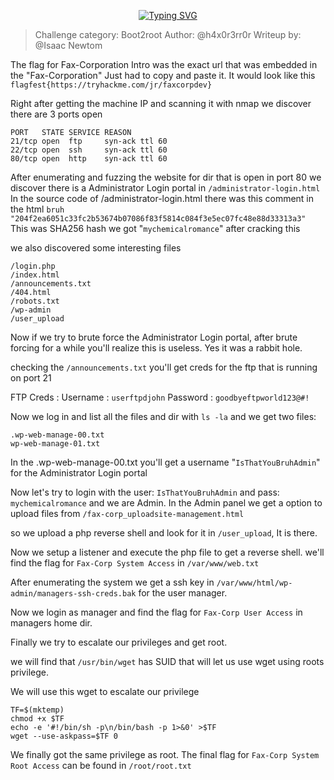 <p align="center"><a href="https://git.io/typing-svg"><img src="https://readme-typing-svg.herokuapp.com?font=Pixelify+Sans&size=25&pause=1000&color=0CF730&center=true&random=false&width=435&lines=Official+writeup+of+Boot2root_category" alt="Typing SVG" /></a></p>

>Challenge category: Boot2root
Author: @h4x0r3rr0r
Writeup by: @Isaac Newtom





The flag for Fax-Corporation Intro was the exact url that was embedded in the "Fax-Corporation"
Just had to copy and paste it.
It would look like this ```flagfest{https://tryhackme.com/jr/faxcorpdev}```


Right after getting the machine IP and scanning it with nmap we discover there are 3 ports open

```
PORT   STATE SERVICE REASON
21/tcp open  ftp     syn-ack ttl 60
22/tcp open  ssh     syn-ack ttl 60
80/tcp open  http    syn-ack ttl 60
```

After enumerating and fuzzing the website for dir that is open in port 80
we discover there is a Administrator Login portal in ```/administrator-login.html```
In the source code of /administrator-login.html there was this comment in the html
```bruh "204f2ea6051c33fc2b53674b07086f83f5814c084f3e5ec07fc48e88d33313a3" ```
This was SHA256 hash we got "```mychemicalromance```" after cracking this

we also discovered some interesting files

```
/login.php             
/index.html          
/announcements.txt       
/404.html                
/robots.txt      
/wp-admin              
/user_upload
```


Now if we try to brute force the Administrator Login portal, after brute forcing for a while you'll realize this is useless. Yes it was a rabbit hole.


checking the ```/announcements.txt``` you'll get creds for the ftp that is running on port 21

FTP Creds :
        Username : ```userftpdjohn```
        Password : ```goodbyeftpworld123@#!```

Now we log in and list all the files and dir with ```ls -la```
and we get two files:
```
.wp-web-manage-00.txt
wp-web-manage-01.txt
```



In the .wp-web-manage-00.txt you'll get a username "```IsThatYouBruhAdmin```" for the Administrator Login portal


Now let's try to login with the user: ```IsThatYouBruhAdmin``` and pass: ```mychemicalromance```
and we are Admin.
 In the Admin panel we get a option to upload files from ```/fax-corp_uploadsite-management.html```

 so we upload a php reverse shell and look for it in ```/user_upload```, It is there.

 Now we setup a listener and execute the php file to get a reverse shell.
 we'll find the flag for ```Fax-Corp System Access``` in ```/var/www/web.txt```

 After enumerating the system we get a ssh key in ```/var/www/html/wp-admin/managers-ssh-creds.bak``` for the user manager.

Now we login as manager and find the flag for ```Fax-Corp User Access``` in managers home dir.

Finally we try to escalate our privileges and get root.

we will find that ```/usr/bin/wget``` has SUID that will let us use wget using roots privilege.

We will use this wget to escalate our privilege
```
TF=$(mktemp)
chmod +x $TF
echo -e '#!/bin/sh -p\n/bin/bash -p 1>&0' >$TF
wget --use-askpass=$TF 0
```


We finally got the same privilege as root.
The final flag for ```Fax-Corp System Root Access``` can be found in ```/root/root.txt```